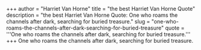 +++
author = "Harriet Van Horne"
title = "the best Harriet Van Horne Quote"
description = "the best Harriet Van Horne Quote: One who roams the channels after dark, searching for buried treasure."
slug = "one-who-roams-the-channels-after-dark-searching-for-buried-treasure"
quote = '''One who roams the channels after dark, searching for buried treasure.'''
+++
One who roams the channels after dark, searching for buried treasure.
